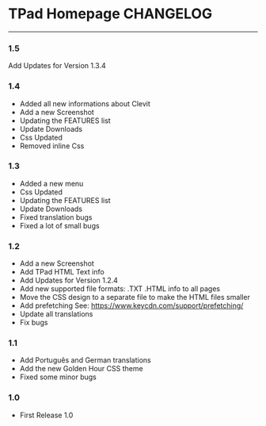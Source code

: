 # TPad Homepage CHANGELOG
- - -

### 1.5

Add Updates for Version 1.3.4

### 1.4

- Added all new informations about Clevit
- Add a new Screenshot
- Updating the FEATURES list
- Update Downloads
- Css Updated
- Removed inline Css

### 1.3

- Added a new menu
- Css Updated
- Updating the FEATURES list
- Update Downloads
- Fixed translation bugs
- Fixed a lot of small bugs

### 1.2

- Add a new Screenshot
- Add TPad HTML Text info
- Add Updates for Version 1.2.4
- Add new supported file formats: .TXT .HTML info to all pages
- Move the CSS design to a separate file to make the HTML files smaller
- Add prefetching See: https://www.keycdn.com/support/prefetching/
- Update all translations
- Fix bugs

### 1.1

- Add Português and German translations
- Add the new Golden Hour CSS theme
- Fixed some minor bugs

### 1.0

- First Release 1.0
